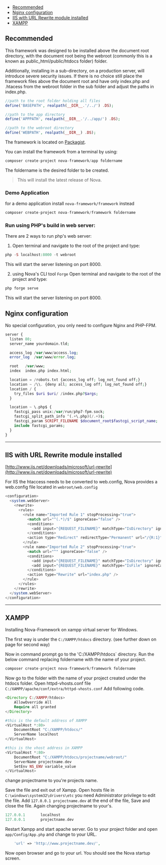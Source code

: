 - [Recommended](#recommended)
- [Nginx configuration](#nginx-configuration)
- [IIS with URL Rewrite module installed](#iis-with-url-rewrite-module-installed)
- [XAMPP](#xampp)

<a name='recommended'></a>
## Recommended
This framework was designed to be installed above the document root directory, with the document root being the webroot (commonly this is a known as public_html/public/htdocs folder) folder.

Additionally, installing in a sub-directory, on a production server, will introduce severe security issues. If there is no choice still place the framework files above the document root and have only index.php and .htacess from the webroot folder in the sub folder and adjust the paths in index.php.

```php
//path to the root folder holding all files
define('BASEPATH', realpath(__DIR__.'/../') .DS);

//path to the app directory
define('APPPATH', realpath(__DIR__.'/../app/') .DS);

//path to the webroot directory
define('WEBPATH', realpath(__DIR__) .DS);
```

The framework is located on [Packagist](https://packagist.org/packages/nova-framework/app).

You can install the framework from a terminal by using:

```php
composer create-project nova-framework/app foldername
```

The foldername is the desired folder to be created.

> This will install the latest release of Nova.

### Demo Application

for a demo application install `nova-framework/framework` instead

```php
composer create-project nova-framework/framework foldername
```


### Run using PHP's build in web server:

There are 2 ways to run php's web server:

1) Open terminal and navigate to the root of the project and type:

```php
php -S localhost:8000 -t webroot
```

This will start the server listening on port 8000.

2) using Nova's CLI tool `Forge` Open terminal and navigate to the root of the project and type:

```php
php forge serve
```

This will start the server listening on port 8000.

<a name='nginx-configuration'></a>
## Nginx configuration

No special configuration, you only need to configure Nginx and PHP-FPM.

```php
server {
  listen 80;
  server_name yourdomain.tld;

  access_log /var/www/access.log;
  error_log  /var/www/error.log;

  root   /var/www;
  index  index.php index.html;

  location = /robots.txt {access_log off; log_not_found off;}
  location ~ /\\. {deny all; access_log off; log_not_found off;}
  location / {
    try_files $uri $uri/ /index.php?$args;
  }

  location ~ \.php$ {
    fastcgi_pass unix:/var/run/php7-fpm.sock;
    fastcgi_split_path_info ^(.+\.php)(/.+)$;
    fastcgi_param SCRIPT_FILENAME $document_root$fastcgi_script_name;
    include fastcgi_params;
  }
}
```

---
<a name='iis-with-url-rewrite-module-installed'></a>
## IIS with URL Rewrite module installed

[http://www.iis.net/downloads/microsoft/url-rewrite](http://www.iis.net/downloads/microsoft/url-rewrite)

For IIS the htaccess needs to be converted to web.config, Nova provides a web.config file located in `webroot/web.config`

```php
<configuration>
  <system.webServer>
    <rewrite>
      <rules>
        <rule name="Imported Rule 1" stopProcessing="true">
          <match url="^(.*)/$" ignoreCase="false" />
          <conditions>
            <add input="{REQUEST_FILENAME}" matchType="IsDirectory" ignoreCase="false" negate="true" />
          </conditions>
          <action type="Redirect" redirectType="Permanent" url="/{R:1}" />
        </rule>
        <rule name="Imported Rule 2" stopProcessing="true">
          <match url="^" ignoreCase="false" />
          <conditions>
            <add input="{REQUEST_FILENAME}" matchType="IsDirectory" ignoreCase="false" negate="true" />
            <add input="{REQUEST_FILENAME}" matchType="IsFile" ignoreCase="false" negate="true" />
          </conditions>
          <action type="Rewrite" url="index.php" />
        </rule>
      </rules>
    </rewrite>
  </system.webServer>
</configuration>
```

---
<a name='xampp'></a>
## XAMPP

Installing Nova-Framework on xampp virtual server for Windows.

The first way is under the `C:/XAMPP/htdocs` directory. (see further down on page for second way)

Now in command prompt go to the 'C:/XAMPP/htdocs` directory.
Run the below command replacing foldername with the name of your project.

```php
composer create-project nova-framework/framework foldername
```

Now go to the folder with the name of your project created under the htdocs folder.
Open httpd-vhosts.conf file `C:/XAMPP/apache/conf/extra/httpd-vhosts.conf` Add following code.

```php
<Directory C:/XAMPP/htdocs>
    AllowOverride All
    Require all granted
</Directory>

#this is the default address of XAMPP
<VirtualHost *:80>
    DocumentRoot "C:/XAMPP/htdocs/"
    ServerName localhost
</VirtualHost>

#this is the vhost address in XAMPP
<VirtualHost *:80>
    DocumentRoot "C:/XAMPP/htdocs/projectname/webroot/"
    ServerName projectname.dev
    SetEnv NS_ENV variable_value
</VirtualHost>
```

change projectname to you're projects name.

Save the file and exit out of Xampp.
Open hosts file in `C:\windows\system32\drivers\etc` you need Administrator privilege to edit the file.
Add `127.0.0.1 projectname.dev` at the end of the file, Save and close the file. Again changing projectname to your's.

```php
127.0.0.1       localhost
127.0.0.1       projectname.dev
```

Restart Xampp and start apache server.
Go to your project folder and open `app/Config/App.php` and change to your URL.

```php
    'url' => 'http://www.projectname.dev/',
```

Now open browser and go to your url. You should see the Nova startup screen.
